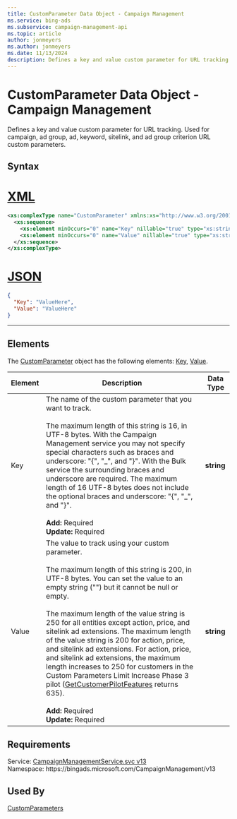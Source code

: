 ```yaml
---
title: CustomParameter Data Object - Campaign Management
ms.service: bing-ads
ms.subservice: campaign-management-api
ms.topic: article
author: jonmeyers
ms.author: jonmeyers
ms.date: 11/13/2024
description: Defines a key and value custom parameter for URL tracking.
---
```

# CustomParameter Data Object - Campaign Management
Defines a key and value custom parameter for URL tracking. Used for campaign, ad group, ad, keyword, sitelink, and ad group criterion URL custom parameters.

## Syntax

# [XML](#tab/xml)

```xml
<xs:complexType name="CustomParameter" xmlns:xs="http://www.w3.org/2001/XMLSchema">
  <xs:sequence>
    <xs:element minOccurs="0" name="Key" nillable="true" type="xs:string" />
    <xs:element minOccurs="0" name="Value" nillable="true" type="xs:string" />
  </xs:sequence>
</xs:complexType>
```

# [JSON](#tab/json)

```json
{
  "Key": "ValueHere",
  "Value": "ValueHere"
}
```

-----

## <a name="elements"></a>Elements

The [CustomParameter](customparameter.md) object has the following elements: [Key](#key), [Value](#value).

|Element|Description|Data Type|
|-----------|---------------|-------------|
|<a name="key"></a>Key|The name of the custom parameter that you want to track.<br/><br/>The maximum length of this string is 16, in UTF-8 bytes. With the Campaign Management service you may not specify special characters such as braces and underscore: \"\{\", \"\_\", and \"\}\".  With the Bulk service the surrounding braces and underscore are required. The maximum length of 16 UTF-8 bytes does not include the optional braces and underscore: \"\{\", \"\_\", and \"\}\".<br/><br/>**Add:** Required<br/>**Update:** Required|**string**|
|<a name="value"></a>Value|The value to track using your custom parameter.<br/><br/>The maximum length of this string is 200, in UTF-8 bytes. You can set the value to an empty string ("") but it cannot be null or empty.<br/><br/>The maximum length of the value string is 250 for all entities except action, price, and sitelink ad extensions. The maximum length of the value string is 200 for action, price, and sitelink ad extensions. For action, price, and sitelink ad extensions, the maximum length increases to 250 for customers in the Custom Parameters Limit Increase Phase 3 pilot ([GetCustomerPilotFeatures](../customer-management-service/getcustomerpilotfeatures.md) returns 635).<br/><br/>**Add:** Required<br/>**Update:** Required|**string**|

## Requirements
Service: [CampaignManagementService.svc v13](https://campaign.api.bingads.microsoft.com/Api/Advertiser/CampaignManagement/v13/CampaignManagementService.svc)  
Namespace: https\://bingads.microsoft.com/CampaignManagement/v13  

## Used By
[CustomParameters](customparameters.md)  
